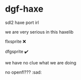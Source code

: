 # dgf-haxe

sdl2 haxe port irl

we are very serious in this haxelib

flxsprite :x:

dfgsprite ✔️

we have no clue what we are doing

no openfl??? :sad:
